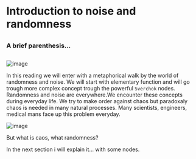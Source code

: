 # Introduction to noise and randomness
##
### A brief parenthesis...
##
![image](/images/2017/03/path)

In this reading we will enter with a metaphorical walk by the world of randomness
and noise.
We will start with elementary function and will go trough more complex concept
trough the powerful `Sverchok` nodes.
Randomness and noise are everywhere.We encounter these concepts during everyday life.
We try to make order against chaos but paradoxaly chaos is needed in many natural processes. Many scientists, engineers, medical mans face up this problem everyday.

![image](/images/2017/03/path)

But what is caos, what randomness?

In the next section i will explain it... with some nodes.
